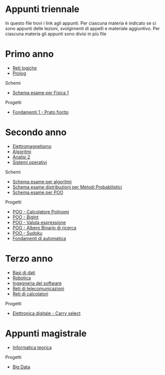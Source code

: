 # Appunti triennale

In questo file trovi i link agli appunti. 
Per ciascuna materia è indicato se ci sono appunti delle lezioni, svolgimenti di appelli e materiale aggiuntivo.
Per ciascuna materia gli appunti sono divisi in più file

# Primo anno
- [Reti logiche](https://github.com/gaiabertolino/appunti/blob/f8288c3601e2e424db5463c57c5f29388bbe7eca/Reti_logiche.pdf)
- [Prolog](https://github.com/gaiabertolino/appuntiPerEsami/blob/6843730454bdd614aa276024e1c42122b502d7b8/Prolog.pdf)

Schemi
- [Schema esame per Fisica 1](https://github.com/gaiabertolino/appuntiPerEsami/blob/6843730454bdd614aa276024e1c42122b502d7b8/Fisica%201.pdf)

Progetti
- [Fondamenti 1 - Prato fiorito](https://github.com/gaiabertolino/pratoFioritoProject)

# Secondo anno
- [Elettromagnetismo](https://github.com/gaiabertolino/appunti/blob/1f559407050490a6ccd9cd4777e916290aa99504/elettromagnetismo.md)
- [Algoritmi](https://github.com/gaiabertolino/appunti/blob/ad5a631bcde5ff6847eb03f629327e136c18d60b/algoritmi.md) 
- [Analisi 2](https://github.com/gaiabertolino/appunti/blob/2a24c8767eb295788ffbf8875124b82b852245a2/analisi2.md)
- [Sistemi operativi](https://github.com/gaiabertolino/appunti/blob/214b6ad9cbe17da6cf7f2a212576d38068ca77fd/sistemi.md)

Schemi
- [Schema esame per algoritmi](https://github.com/gaiabertolino/appuntiPerEsami/blob/6843730454bdd614aa276024e1c42122b502d7b8/Algoritmi%20e%20strutture%20dati.pdf)
- [Schema esame distribuzioni per Metodi Probabilistici](https://github.com/gaiabertolino/appuntiPerEsami/blob/6843730454bdd614aa276024e1c42122b502d7b8/Distribuzioni%20-%20Metodi%20probabilistici.pdf)
- [Schema esame per POO](https://github.com/gaiabertolino/appuntiPerEsami/blob/6843730454bdd614aa276024e1c42122b502d7b8/Programmazione%20orientata%20agli%20oggetti.pdf)

Progetti
- [POO - Calcolatore Polinomi](https://github.com/gaiabertolino/calcolatorePolinomiProject)
- [POO - BigInt](https://github.com/gaiabertolino/bigIntProject)
- [POO - Valuta espressione](https://github.com/gaiabertolino/valutaEspressioneProject)
- [POO - Albero Binario di ricerca](https://github.com/gaiabertolino/alberoBinarioDiRicercaProject)
- [POO - Sudoku](https://github.com/gaiabertolino/sudokuProject)
- [Fondamenti di automatica](https://github.com/gaiabertolino/automationProject)


# Terzo anno

- [Basi di dati](https://github.com/gaiabertolino/appunti/blob/fc5c97c6a90ac43f6a21953aa539e36e5f4660b7/basididati.md)
- [Robotica](https://github.com/gaiabertolino/appunti/blob/d5cd6ddd83fd83502e426917d5cef93c77b4e00b/robotica.md)
- [Ingegneria del software](https://github.com/gaiabertolino/appunti/blob/7440ff4cb0873b2fa34a074d8695ea460de9e622/ingdelsoftware.md)
- [Reti di telecomunicazioni](https://github.com/gaiabertolino/appunti/blob/d07ba011d3ecdbc22ccdb87a78ece8e788995c41/telecomunicazioni.md)
- [Reti di calcolatori](https://github.com/gaiabertolino/appunti/blob/e3ea8d5b7fb3a641baa63028ac5d4d3e668c69ba/retidicalcolatori.md)

Progetti
- [Elettronica digitale - Carry select](https://github.com/gaiabertolino/carrySelect.VHDLProject)

# Appunti magistrale

- [Informatica teorica](https://github.com/gaiabertolino/appunti/blob/9d7f3c31690d5ebc95d6c987f55ec2c6a1ecc64a/Informatica%20teorica.pdf)

Progetti
- [Big Data](https://github.com/gaiabertolino/bigData)



